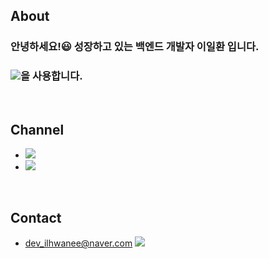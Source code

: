 ## About
### 안녕하세요!😃 성장하고 있는 백엔드 개발자 이일환 입니다.
### <a href="" target="_blank"><img src="https://img.shields.io/badge/Spring-6DB33F?style=flat-square&logo=Spring&logoColor=white"/></a>을 사용합니다.

<br/>

## Channel
- <a href="https://velog.io/@pppp0722" target="_blank"><img src="https://img.shields.io/badge/Blog-27c999?style=flat-square&logo=Velog&logoColor=white"/></a>
- <a href="https://ilhwanee.notion.site/dc8953f616444b89a3419da1c9cd2ebe" target="_blank"><img src="https://img.shields.io/badge/Notion-000000?style=flat-square&logo=Notion&logoColor=white"/></a>

<br/>

## Contact
- dev_ilhwanee@naver.com <a href="mailto:dev_ilhwanee@naver.com" target="_blank"><img src="https://img.shields.io/badge/Mail-03C75A?style=flat-square&logo=Gmail&logoColor=white"/></a>
